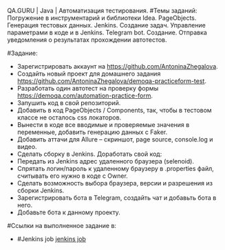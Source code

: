 QA.GURU | Java | Автоматизация тестирования.
#Темы заданий:
Погружение в инструментарий и библиотеки Idea. 
PageObjects.
Генерация тестовых данных.
Jenkins. Создание задач.
Управление параметрами в коде и в Jenkins.
Telegram bot. Создание. Отправка уведомления о результатах прохождении автотестов.

#Задание:
* Зарегистрировать аккаунт на https://github.com/AntoninaZhegalova.
* Создайть новый проект для домашнего задания https://github.com/AntoninaZhegalova/demoqa-practiceform-test.
* Разработать один автотест на проверку формы https://demoqa.com/automation-practice-form.
* Запушить код в свой репозиторий.
* Добавить в код PageObjects / Components, так, чтобы в тестовом классе не осталось css локаторов.
* Вынести в коде все вводимые и проверяемые значения в переменные, добавить генерацию данных с Faker.
* Добавить аттачи для Allure – скриншот, page source, console.log и видео.
* Cделать сборку в Jenkins.
Доработать свой код:
* Передать из Jenkins адрес удаленного браузера (selenoid).
* Спрятать логин/пароль к удаленному браузеру в .properties файл, считывать его нужно в коде с Owner. 
* Сделать возможность выбора браузера, версии и разрешения из сборки Jenkins.
* Зарегистрировать бота в Telegram, создайть чат и добавьть бота в него. 
* Добавьте бота к данному проекту.

#Ссылки на выполненное задание в:
* #Jenkins job
<a target="_blank" href="https://jenkins.autotests.cloud/job/azhegalova_hometask-13_notifications/">jenkins job</a>
